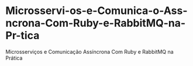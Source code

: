 # Microsservi-os-e-Comunica-o-Ass-ncrona-Com-Ruby-e-RabbitMQ-na-Pr-tica
Microsserviços e Comunicação Assíncrona Com Ruby e RabbitMQ na Prática
